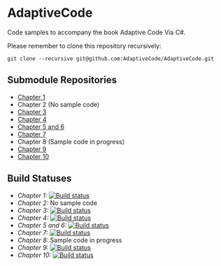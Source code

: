 # AdaptiveCode

Code samples to accompany the book Adaptive Code Via C#.

Please remember to clone this repository recursively:

```
git clone --recursive git@github.com:AdaptiveCode/AdaptiveCode.git
```

## Submodule Repositories

- [Chapter 1](https://www.github.com/AdaptiveCode/Chapter1)
- Chapter 2 (No sample code)
- [Chapter 3](https://www.github.com/AdaptiveCode/Chapter3)
- [Chapter 4](https://www.github.com/AdaptiveCode/Chapter4)
- [Chapter 5 and 6](https://www.github.com/AdaptiveCode/Chapter5and6)
- [Chapter 7](https://www.github.com/AdaptiveCode/Chapter7)
- Chapter 8 (Sample code in progress)
- [Chapter 9](https://www.github.com/AdaptiveCode/Chapter9)
- [Chapter 10](https://www.github.com/AdaptiveCode/Chapter10)

## Build Statuses

- _Chapter 1:_ [![Build status](https://ci.appveyor.com/api/projects/status/1t002jpnh5yxkml5?svg=true)](https://ci.appveyor.com/project/garymcleanhall/chapter1)
- _Chapter 2:_ No sample code
- _Chapter 3:_ [![Build status](https://ci.appveyor.com/api/projects/status/caefay9t646r4al0?svg=true)](https://ci.appveyor.com/project/garymcleanhall/chapter3)
- _Chapter 4:_ [![Build status](https://ci.appveyor.com/api/projects/status/f1xj5uole89aondy?svg=true)](https://ci.appveyor.com/project/garymcleanhall/chapter4)
- _Chapter 5 and 6:_ [![Build status](https://ci.appveyor.com/api/projects/status/2s94um4yxm6w9fiw?svg=true)](https://ci.appveyor.com/project/garymcleanhall/chapter5and6)
- _Chapter 7:_ [![Build status](https://ci.appveyor.com/api/projects/status/b1laab6l6f48wb8h?svg=true)](https://ci.appveyor.com/project/garymcleanhall/chapter7)
- _Chapter 8:_ Sample code in progress
- _Chapter 9:_ [![Build status](https://ci.appveyor.com/api/projects/status/ixfhnhqxrcv3htg5?svg=true)](https://ci.appveyor.com/project/garymcleanhall/chapter9)
- _Chapter 10:_ [![Build status](https://ci.appveyor.com/api/projects/status/03m2llu5k3ojxv0p?svg=true)](https://ci.appveyor.com/project/garymcleanhall/chapter10)